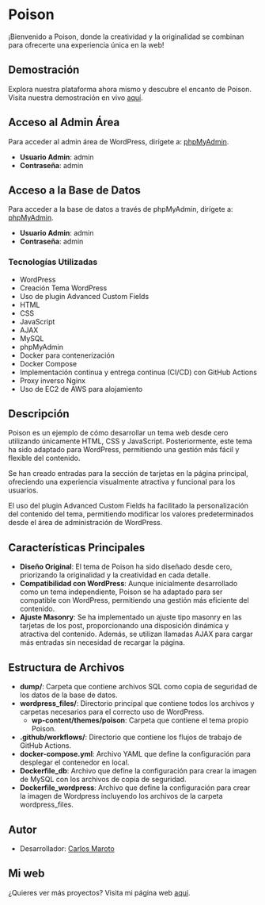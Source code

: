 # Poison

¡Bienvenido a Poison, donde la creatividad y la originalidad se combinan para ofrecerte una experiencia única en la web!

## Demostración

Explora nuestra plataforma ahora mismo y descubre el encanto de Poison. Visita nuestra demostración en vivo [aquí](https://www.carlosmaroto-daweb.com/poison/).

## Acceso al Admin Área

Para acceder al admin área de WordPress, dirígete a: [phpMyAdmin](https://www.carlosmaroto-daweb.com/poison/wp-admin/).

- **Usuario Admin**: admin
- **Contraseña**: admin

## Acceso a la Base de Datos

Para acceder a la base de datos a través de phpMyAdmin, dirígete a: [phpMyAdmin](https://www.carlosmaroto-daweb.com/poison/phpmyadmin/).

- **Usuario Admin**: admin
- **Contraseña**: admin

### Tecnologías Utilizadas

- WordPress
- Creación Tema WordPress
- Uso de plugin Advanced Custom Fields
- HTML
- CSS
- JavaScript
- AJAX
- MySQL
- phpMyAdmin
- Docker para contenerización
- Docker Compose
- Implementación continua y entrega continua (CI/CD) con GitHub Actions
- Proxy inverso Nginx
- Uso de EC2 de AWS para alojamiento

## Descripción

Poison es un ejemplo de cómo desarrollar un tema web desde cero utilizando únicamente HTML, CSS y JavaScript. Posteriormente, este tema ha sido adaptado para WordPress, permitiendo una gestión más fácil y flexible del contenido.

Se han creado entradas para la sección de tarjetas en la página principal, ofreciendo una experiencia visualmente atractiva y funcional para los usuarios.

El uso del plugin Advanced Custom Fields ha facilitado la personalización del contenido del tema, permitiendo modificar los valores predeterminados desde el área de administración de WordPress.

## Características Principales

- **Diseño Original**: El tema de Poison ha sido diseñado desde cero, priorizando la originalidad y la creatividad en cada detalle.
- **Compatibilidad con WordPress**: Aunque inicialmente desarrollado como un tema independiente, Poison se ha adaptado para ser compatible con WordPress, permitiendo una gestión más eficiente del contenido.
- **Ajuste Masonry**: Se ha implementado un ajuste tipo masonry en las tarjetas de los post, proporcionando una disposición dinámica y atractiva del contenido. Además, se utilizan llamadas AJAX para cargar más entradas sin necesidad de recargar la página.

## Estructura de Archivos

- **dump/**: Carpeta que contiene archivos SQL como copia de seguridad de los datos de la base de datos.
- **wordpress_files/**: Directorio principal que contiene todos los archivos y carpetas necesarios para el correcto uso de WordPress.
  - **wp-content/themes/poison**: Carpeta que contiene el tema propio Poison.
- **.github/workflows/**: Directorio que contiene los flujos de trabajo de GitHub Actions.
- **docker-compose.yml**: Archivo YAML que define la configuración para desplegar el contenedor en local.
- **Dockerfile_db**: Archivo que define la configuración para crear la imagen de MySQL con los archivos de copia de seguridad.
- **Dockerfile_wordpress**: Archivo que define la configuración para crear la imagen de Wordpress incluyendo los archivos de la carpeta wordpress_files.

## Autor

- Desarrollador: [Carlos Maroto](https://github.com/carlosmaroto-daweb)

## Mi web

¿Quieres ver más proyectos? Visita mi página web [aquí](https://www.carlosmaroto-daweb.com).
